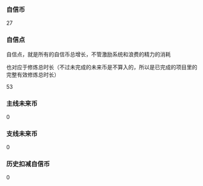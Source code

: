 ### 自信币
27

### 自信点
自信点，就是所有的自信币总增长，不管激励系统和浪费的精力的消耗

也对应于修炼总时长（不过未完成的未来币是不算入的，所以是已完成的项目里的完整有效修炼总时长）

53

### 主线未来币
0

### 支线未来币
0

### 历史扣减自信币
0
